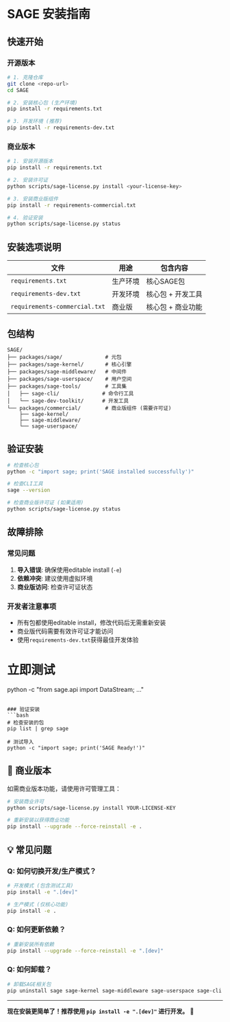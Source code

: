 # SAGE 安装指南

## 快速开始

### 开源版本

```bash
# 1. 克隆仓库
git clone <repo-url>
cd SAGE

# 2. 安装核心包 (生产环境)
pip install -r requirements.txt

# 3. 开发环境 (推荐)
pip install -r requirements-dev.txt
```

### 商业版本

```bash
# 1. 安装开源版本
pip install -r requirements.txt

# 2. 安装许可证
python scripts/sage-license.py install <your-license-key>

# 3. 安装商业版组件
pip install -r requirements-commercial.txt

# 4. 验证安装
python scripts/sage-license.py status
```

## 安装选项说明

| 文件 | 用途 | 包含内容 |
|------|------|----------|
| `requirements.txt` | 生产环境 | 核心SAGE包 |
| `requirements-dev.txt` | 开发环境 | 核心包 + 开发工具 |
| `requirements-commercial.txt` | 商业版 | 核心包 + 商业功能 |

## 包结构

```
SAGE/
├── packages/sage/              # 元包
├── packages/sage-kernel/       # 核心引擎
├── packages/sage-middleware/   # 中间件
├── packages/sage-userspace/    # 用户空间
├── packages/sage-tools/        # 工具集
│   ├── sage-cli/              # 命令行工具
│   └── sage-dev-toolkit/      # 开发工具
└── packages/commercial/        # 商业版组件 (需要许可证)
    ├── sage-kernel/
    ├── sage-middleware/
    └── sage-userspace/
```

## 验证安装

```bash
# 检查核心包
python -c "import sage; print('SAGE installed successfully')"

# 检查CLI工具
sage --version

# 检查商业版许可证 (如果适用)
python scripts/sage-license.py status
```

## 故障排除

### 常见问题

1. **导入错误**: 确保使用editable install (`-e`)
2. **依赖冲突**: 建议使用虚拟环境
3. **商业版访问**: 检查许可证状态

### 开发者注意事项

- 所有包都使用editable install，修改代码后无需重新安装
- 商业版代码需要有效许可证才能访问
- 使用`requirements-dev.txt`获得最佳开发体验

# 立即测试
python -c "from sage.api import DataStream; ..."
```

### 验证安装
```bash
# 检查安装的包
pip list | grep sage

# 测试导入
python -c "import sage; print('SAGE Ready!')"
```

## 🏢 商业版本

如需商业版本功能，请使用许可管理工具：

```bash
# 安装商业许可
python scripts/sage-license.py install YOUR-LICENSE-KEY

# 重新安装以获得商业功能
pip install --upgrade --force-reinstall -e .
```

## 💡 常见问题

### Q: 如何切换开发/生产模式？
```bash
# 开发模式 (包含测试工具)
pip install -e ".[dev]"

# 生产模式 (仅核心功能)
pip install -e .
```

### Q: 如何更新依赖？
```bash
# 重新安装所有依赖
pip install --upgrade --force-reinstall -e ".[dev]"
```

### Q: 如何卸载？
```bash
# 卸载SAGE相关包
pip uninstall sage sage-kernel sage-middleware sage-userspace sage-cli sage-dev-toolkit
```

---

**现在安装更简单了！推荐使用 `pip install -e ".[dev]"` 进行开发。** 🎯
